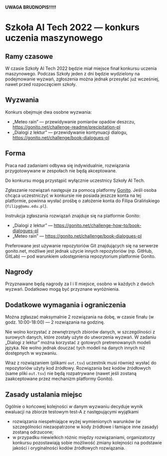 

**UWAGA BRUDNOPIS!!!!!**

Szkoła AI Tech 2022 — konkurs uczenia maszynowego
=================================================

## Ramy czasowe

W czasie Szkoły AI Tech 2022 będzie miał miejsce finał konkursu
uczenia maszynowego. Podczas Szkoły jeden z dni będzie wydzielony na
podejmowanie wyzwań, zgłoszenia można jednak przesyłać już wcześniej,
nawet przed rozpoczęciem szkoły.

## Wyzwania

Konkurs obejmuje dwa osobne wyzwania:

* „Meteo rain” — przewidywanie pomiarów opadów deszczu, https://gonito.net/challenge-readme/precipitation-pl
* „Dialogi z lektur” — przewidywanie kontynuacji dialogu, https://gonito.net/challenge/book-dialogues-pl

## Forma

Praca nad zadaniami odbywa się indywidualnie, rozwiązania
przygotowywane w zespołach nie będą akceptowane.

Do konkursu mogą przystąpić wyłącznie uczestnicy Szkoły AI Tech.

Zgłaszanie rozwiązań następuje za pomocą platformy
[Gonito](https://gonito.net). Jeśli osoba chcąca uczestniczyć w konkursie
nie posiada jeszcze konta na tej platformie, powinna wysłać prośbę o
założenie konta do Filipa Gralińskiego (`filipg@amu.edu.pl`).

Instrukcja zgłaszania rozwiązań znajduje się na platformie Gonito:

* „Dialogi z lektur” — https://gonito.net/challenge-how-to/book-dialogues-pl
* „Meteo rain” — https://gonito.net/challenge/book-dialogues-pl

Preferowane jest używanie repozytoriów Git znajdujących się na
serwerze gonito.net, możliwe jest jednak użycie innych repozytoriów
(np. GitHub, GitLab) — pod warunkiem udostępnienia repozytorium
platformie Gonito.

## Nagrody

Przyznawane będą nagrody za I i II miejsce, osobno w każdych z dwóch wyzwań.
Dodatkowo mogą być przyznane wyróżnienia.

## Dodatkowe wymagania i ograniczenia

Można zgłaszać maksymalnie 2 rozwiązania na dobę, w czasie finału (w
godz. 10:00-18:00) — 2 rozwiązania na godzinę.

Nie wolno korzystać z zewnętrznych zbiorów danych, w szczególności z
surowych danych, które zostały użyte do utworzenia wyzwań. W zadaniu
„Dialogi z lektur” można korzystać z gotowych pretrenowanych modeli
języka. Nie wolno jednak douczać tych modeli na danych innych niż
dostępnych w wyzwaniu.

Wraz z rozwiązaniem (plikami `out.tsv`) uczestnik musi również wysłać
do repozytoriów użyty kod źródłowy. Rozwiązania bez kodów źródłowych
(same pliki `out.tsv`) nie będą rozpatrywane (nawet jeśli zostaną
zaakceptowane przez mechanizm platformy Gonito).

## Zasady ustalania miejsc

Ogólnie o końcowej kolejności w danym wyzwaniu decyduje wynik ewaluacji na
zbiorze testowym test-A z następującymi wyjątkami

* rozwiązania niespełniające wyżej wymienionych warunków (w
  szczególności niezaopatrzone w kody źródłowe i łamiące inne zasady)
  zostaną odrzucone;
* w przypadku niewielkich różnic między rozwiązaniami, organizatorzy konkursu
  pozostawiają sobie możliwość zmiany kolejności na podstawie jakości i oryginalności kodów
  źródłowych rozwiązania.
